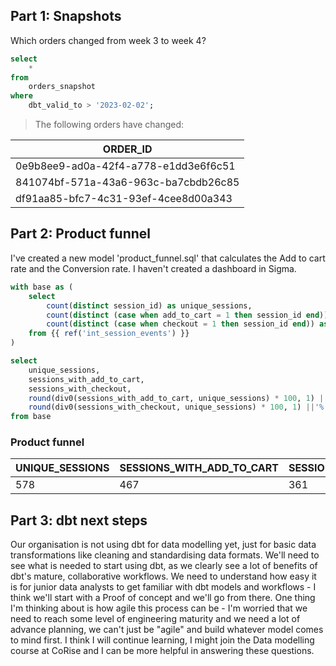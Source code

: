 ## Part 1: Snapshots
Which orders changed from week 3 to week 4?

```sql
select 
    * 
from 
    orders_snapshot 
where 
    dbt_valid_to > '2023-02-02';
``` 
> The following orders have changed: <br /> 

| ORDER_ID          |
| ----------------- |
| 0e9b8ee9-ad0a-42f4-a778-e1dd3e6f6c51 |
| 841074bf-571a-43a6-963c-ba7cbdb26c85 |
| df91aa85-bfc7-4c31-93ef-4cee8d00a343 |

## Part 2: Product funnel
I've created a new model 'product_funnel.sql' that calculates the Add to cart rate and the Conversion rate. I haven't created a dashboard in Sigma.

```sql
with base as (
    select 
        count(distinct session_id) as unique_sessions,
        count(distinct (case when add_to_cart = 1 then session_id end)) as sessions_with_add_to_cart,
        count(distinct (case when checkout = 1 then session_id end)) as sessions_with_checkout
    from {{ ref('int_session_events') }}
)

select 
    unique_sessions,
    sessions_with_add_to_cart,
    sessions_with_checkout,
    round(div0(sessions_with_add_to_cart, unique_sessions) * 100, 1) ||'%' as add_to_cart_rate,
    round(div0(sessions_with_checkout, unique_sessions) * 100, 1) ||'%' as conversion_rate
from base
```

### Product funnel

| UNIQUE_SESSIONS | SESSIONS_WITH_ADD_TO_CART | SESSIONS_WITH_CHECKOUT | ADD_TO_CART_RATE | CONVERSION_RATE |
|-----------------|---------------------------|-----------------------|------------------|------------------|
| 578             | 467                       | 361                   | 80.8%            | 62.5%           |


## Part 3: dbt next steps

Our organisation is not using dbt for data modelling yet, just for basic data transformations like cleaning and standardising data formats. We'll need to see what is needed to start using dbt, as we clearly see a lot of benefits of dbt's mature, collaborative workflows. We need to understand how easy it is for junior data analysts to get familiar with dbt models and workflows - I think we'll start with a Proof of concept and we'll go from there. One thing I'm thinking about is how agile this process can be - I'm worried that we need to reach some level of engineering maturity and we need a lot of advance planning, we can't just be "agile" and build whatever model comes to mind first. I think I will continue learning, I might join the Data modelling course at CoRise and I can be more helpful in answering these questions. 